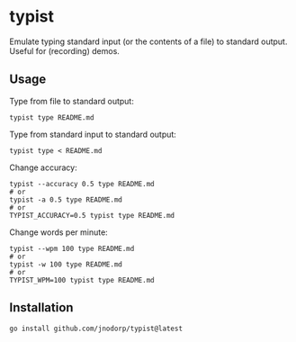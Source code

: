 # typist

Emulate typing standard input (or the contents of a file) to standard output. Useful for (recording) demos.

## Usage

Type from file to standard output:

```
typist type README.md
```

Type from standard input to standard output:

```
typist type < README.md
```

Change accuracy:

```
typist --accuracy 0.5 type README.md
# or
typist -a 0.5 type README.md
# or
TYPIST_ACCURACY=0.5 typist type README.md
```

Change words per minute:

```
typist --wpm 100 type README.md
# or
typist -w 100 type README.md
# or
TYPIST_WPM=100 typist type README.md
```

## Installation

```
go install github.com/jnodorp/typist@latest
```
